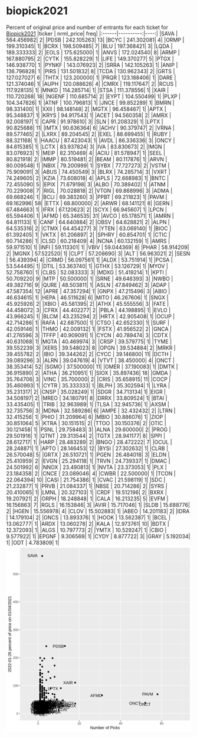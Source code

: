 # biopick2021
Percent of original price and number of entrants for each ticket for [Biopick2021](https://twitter.com/hashtag/Biopick2021)
|ticker | nrml_price| freq|
|:------|----------:|----:|
|SAVA   | 564.456982|    2|
|PDSB   | 242.105263|   13|
|BCYC   | 241.302081|    4|
|ORMP   | 199.310345|    1|
|BCRX   | 198.509485|    7|
|BLU    | 197.368421|    3|
|LQDA   | 189.333333|    2|
|EOLS   | 175.625000|    1|
|ANVS   | 172.024540|    8|
|ARMP   | 167.880795|    2|
|CYTK   | 155.828229|    1|
|LIFE   | 149.370277|    5|
|PTGX   | 146.938770|    1|
|PYNKF  | 143.076923|    2|
|SRRA   | 142.105263|    1|
|ANIP   | 136.796828|    1|
|PIRS   | 131.501832|    8|
|TCDA   | 130.962343|    2|
|GRTS   | 127.027027|    6|
|THTX   | 123.200000|    1|
|PRQR   | 123.188406|    1|
|DARE   | 121.374046|    1|
|AUPH   | 120.088626|    4|
|CMRX   | 119.117647|    2|
|RCUS   | 117.928135|    1|
|MNKD   | 114.285714|    1|
|STSA   | 111.378556|    1|
|XAIR   | 110.720268|   18|
|NGENF  | 110.685714|    2|
|EYPT   | 104.550499|    1|
|PLXP   | 104.347826|    1|
|ATNF   | 100.796813|    1|
|JNCE   |  99.852289|    1|
|BMRN   |  98.331400|    1|
|XXII   |  98.148148|    2|
|MGTX   |  96.458467|    1|
|APTX   |  95.348837|    1|
|KRYS   |  94.917543|    1|
|ACET   |  94.560358|    2|
|AMRX   |  92.008197|    1|
|CAPR   |  91.978610|    3|
|SLN    |  91.208329|    1|
|LPTX   |  90.825688|   11|
|IMTX   |  90.636364|    6|
|ACHV   |  90.379747|    2|
|VRNA   |  89.577465|    2|
|LXRX   |  89.204545|    2|
|EXEL   |  88.699455|    1|
|RUBY   |  88.321168|    1|
|HAACU  |  87.423043|    1|
|AVDL   |  86.336336|    3|
|ONCY   |  84.615385|    1|
|LCTX   |  83.937824|    3|
|IVA    |  83.830673|    2|
|IMGN   |  83.076923|    1|
|MEIP   |  82.310469|    4|
|ACIU   |  81.578947|    1|
|SEEL   |  80.821918|    2|
|IMMP   |  80.519481|    2|
|BEAM   |  80.117876|    1|
|ARVN   |  80.009548|    1|
|NBIX   |  79.200999|    1|
|SYBX   |  77.727273|    2|
|VSTM   |  75.909091|    3|
|ABUS   |  74.450549|    3|
|BLRX   |  74.285714|    3|
|VXRT   |  74.249605|    2|
|KZIA   |  73.608018|    4|
|APLS   |  72.668983|    1|
|BNTC   |  72.455090|    5|
|EPIX   |  71.679198|    3|
|ALBO   |  70.389402|    1|
|ATNM   |  70.229008|    7|
|RIGL   |  70.028818|    2|
|VTGN   |  69.868996|    3|
|ADMA   |  69.668246|    1|
|BCLI   |  69.383260|    3|
|PPBT   |  69.211823|    1|
|PAVM   |  69.162996|   58|
|ETTX   |  68.800000|    2|
|ARWR   |  68.141121|    8|
|GERN   |  67.484663|    1|
|IFRX   |  67.120623|    2|
|SCYX   |  66.945607|    1|
|LPCN   |  65.594406|    1|
|AFMD   |  65.346535|   31|
|AVCO   |  65.178571|    1|
|AMRN   |  64.811133|    1|
|CANF   |  64.640884|    2|
|OBSV   |  64.628821|    2|
|ALPN   |  64.535316|    2|
|CTMX   |  64.454277|    3|
|YTEN   |  63.069140|    1|
|BIOC   |  61.392405|    1|
|VKTX   |  61.206897|    2|
|SPHRY  |  60.854701|    1|
|CTIC   |  60.714286|    1|
|CLSD   |  60.218409|    4|
|NCNA   |  60.132159|    1|
|AMRS   |  59.971510|    1|
|INFI   |  59.113301|    1|
|VBIV   |  59.044369|    8|
|PHAR   |  58.914209|    2|
|MGNX   |  57.522520|    1|
|CLPT   |  57.208690|    3|
|ALT    |  56.963021|    2|
|SESN   |  56.439394|    4|
|CRMD   |  56.097561|    1|
|ALDX   |  53.751914|    1|
|PCSA   |  53.544495|    1|
|DTIL   |  53.363740|    1|
|GTHX   |  53.126729|    1|
|MYOV   |  52.758760|    1|
|CLBS   |  52.083333|    3|
|MDXG   |  51.419214|    1|
|KPTI   |  50.709220|    9|
|MTP    |  50.500000|    1|
|SRNE   |  49.646393|    3|
|NWBO   |  49.382716|    9|
|QURE   |  48.503811|    1|
|ASLN   |  47.849462|    3|
|ADAP   |  47.587354|   12|
|APRE   |  47.357294|    1|
|GNPX   |  47.215496|    3|
|ABIO   |  46.634615|    1|
|HEPA   |  46.511628|    6|
|MITO   |  46.267606|    1|
|SNGX   |  45.925926|    2|
|XBIO   |  45.581395|    2|
|ATHX   |  45.555556|    3|
|FATE   |  44.458072|    3|
|CFRX   |  44.402277|    2|
|PBLA   |  44.198895|    1|
|EVLO   |  43.966245|    1|
|BLCM   |  43.235294|    2|
|HRTX   |  42.905408|    1|
|OCUP   |  42.714286|    1|
|RAFA   |  42.687500|    1|
|CTSO   |  42.652330|    1|
|SURF   |  42.059146|    1|
|THMO   |  42.009132|    1|
|FSTX   |  41.956522|    2|
|GNCA   |  41.276596|    3|
|TFFP   |  40.909091|    1|
|CYCN   |  40.789474|    3|
|CDTX   |  40.631068|    1|
|MGTA   |  40.469974|    3|
|CRSP   |  39.579775|    1|
|TYME   |  39.552239|    3|
|XERS   |  39.548023|    8|
|OPGN   |  39.534884|    2|
|MRKR   |  39.455782|    2|
|IBIO   |  39.344262|    2|
|CYCC   |  39.146800|   11|
|DCTH   |  39.089296|    3|
|ALRN   |  39.047619|    4|
|VTVT   |  38.450000|    4|
|ONCT   |  38.353414|   52|
|SGMO   |  37.500000|   11|
|OMER   |  37.190083|    1|
|DMTK   |  36.915890|    2|
|ATHA   |  36.210951|    1|
|SIOX   |  35.897436|   18|
|GMDA   |  35.764706|    3|
|VINC   |  35.700000|    2|
|CRIS   |  35.658915|   11|
|COCP   |  35.460993|    1|
|CYTR   |  35.333333|    1|
|BLPH   |  35.302594|    1|
|LYRA   |  35.231317|    2|
|CNSP   |  35.028249|    1|
|SDGR   |  34.713134|    1|
|EIGR   |  34.508197|    2|
|MREO   |  34.180791|    8|
|DRRX   |  33.809524|    1|
|BTAI   |  33.435405|    1|
|TRIB   |  32.963989|    1|
|TLSA   |  32.945736|    1|
|AXSM   |  32.735756|    3|
|MDNA   |  32.589286|    6|
|AMPE   |  32.432432|    2|
|LTRN   |  32.415256|    1|
|PHIO   |  31.209964|    6|
|MBIO   |  30.886076|    1|
|ZIOP   |  30.851064|    5|
|KTRA   |  30.151515|    2|
|TTOO   |  30.150376|    2|
|OTIC   |  30.121458|    1|
|PSNL   |  29.758483|    3|
|ALNA   |  29.600000|    2|
|PROG   |  29.501916|    1|
|QTNT   |  29.313544|    2|
|TGTX   |  28.941177|    8|
|SPPI   |  28.612717|    1|
|HARP   |  28.483289|    2|
|BNGO   |  28.472222|    7|
|OCUL   |  28.248871|    1|
|APTO   |  28.146453|   12|
|BYSI   |  27.302632|    1|
|CLRB   |  26.570048|    5|
|GRTX   |  26.510721|    1|
|PGEN   |  26.484018|    3|
|ELDN   |  25.410959|    2|
|EVGN   |  25.294118|    1|
|TRVN   |  24.739337|    1|
|DMAC   |  24.501992|    6|
|NNOX   |  23.490813|    1|
|NVTA   |  23.373053|    1|
|PLX    |  23.184358|    2|
|CNCE   |  23.089046|    4|
|CWBR   |  22.500000|    1|
|TCON   |  22.064394|   10|
|CASI   |  21.754386|    1|
|CVAC   |  21.598119|    1|
|SDC    |  21.232877|    1|
|PRVB   |  21.084337|    1|
|NBSE   |  20.714286|    2|
|SYRS   |  20.410065|    1|
|LMNL   |  20.327103|    1|
|CRDF   |  19.512196|    2|
|BXRX   |  19.207921|    2|
|ORPH   |  18.248848|    1|
|CALA   |  16.213235|    5|
|EVFM   |  16.156863|    7|
|RGLS   |  16.153846|    3|
|AVIR   |  15.717046|    1|
|SLDB   |  15.688776|    2|
|HGEN   |  15.556978|    4|
|CLOV   |  15.502883|    1|
|ABEO   |  14.201183|    2|
|IDRA   |  14.179104|    2|
|ONCS   |  13.893376|    1|
|HOOK   |  13.562387|    1|
|BCEL   |  13.062777|    1|
|ARDX   |  13.060278|    2|
|KALA   |  12.973761|   10|
|BDTX   |  12.372093|    1|
|ALGS   |  10.797773|    2|
|YMTX   |  10.529247|    1|
|CBIO   |   9.577922|    1|
|EPGNF  |   9.306569|    1|
|CYDY   |   8.877722|    3|
|GRAY   |   5.192034|    1|
|ODT    |   4.783809|    1|
![retvspicks](biopicks.png?raw=true)

